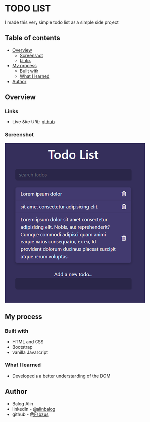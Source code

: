 # TODO LIST

I made this very simple todo list as a simple side project



## Table of contents

- [Overview](#overview)
  - [Screenshot](#screenshot)
  - [Links](#Links)
- [My process](#my-process)
  - [Built with](#built-with)
  - [What I learned](#what-i-learned)
- [Author](#author)

## Overview

### Links

- Live Site URL: [github](https://fabzus.github.io/todo-lost-VERY-simple/)

### Screenshot

![result](todolist.PNG)



## My process

### Built with

- HTML and CSS
- Bootstrap
- vanilla Javascript

### What I learned

- Developed a a better understanding of the DOM

## Author

- Balog Alin
- linkedIn - [@alinbalog](https://www.linkedin.com/in/alinbalog/)
- github - [@Fabzus](https://github.com/Fabzus)
